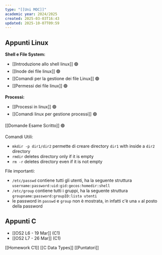 ```yaml
---
type: "[[Uni MOC]]"
academic year: 2024/2025
created: 2025-03-03T16:43
updated: 2025-10-07T09:59
---
```

## Appunti Linux

**Shell e File System:**
- [[Introduzione allo shell linux]] 🟢
- [[Inode dei file linux]] 🟢
- [[Comandi per la gestione dei file Linux]] 🟢
- [[Permessi dei file linux]] 🟢
 
**Processi:**
- [[Processi in linux]] 🟢
- [[Comandi linux per gestione processi]] 🟢

[[Domande Esame Scritto]] 🟢

Comandi Utili:
- `mkdir -p dir1/dir2` permette di creare directory `dir1` with inside a `dir2` directory
- `rmdir` deletes directory only if it is empty
- `rm -r` deletes directory even if it is not empty

File importanti:
- `/etc/passwd` contiene tutti gli utenti, ha la seguente struttura `username:password:uid:gid:gecos:homedir:shell`
- `/etc/group` contiene tutti i gruppi, ha la seguente struttura `groupname:password:groupID:lista utenti` 
- le password in `passwd` e `group` non è mostrata, in infatti c'è una `x` al posto della password

## Appunti C

- [[OS2 L6 - 19 Mar]] (C1)
- [[OS2 L7 - 26 Mar]] (C1)

[[Homework C1]]
[[C Data Types]]
[[Puntatori]]
